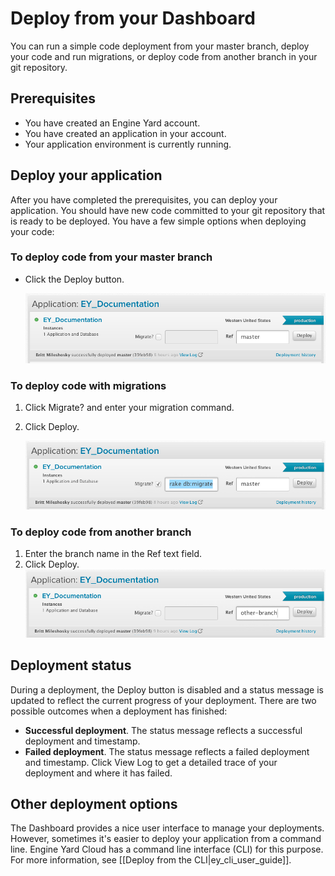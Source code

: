# Deploy from your Dashboard

You can run a simple code deployment from your master branch, deploy your code and run migrations, or deploy code from another branch in your git repository.

## Prerequisites

* You have created an Engine Yard account.
* You have created an application in your account.
* Your application environment is currently running.


## Deploy your application

After you have completed the prerequisites, you can deploy your
application.  You should have new code committed to your git repository 
that is ready to be deployed.  You have a few simple options when 
deploying your code:

### To deploy code from your master branch

* Click the Deploy button.  

    <img src="images/deploy-from-dashboard.png" width="600" alt="Click the deploy button for your application" />
       
### To deploy code with migrations

1. Click Migrate? and enter your migration command.
2. Click Deploy.  

    <img src="images/deploy-from-dashboard-migrations.png" width="600" alt="Enter your migration command and click the deploy button for your application" />

### To deploy code from another branch

1. Enter the branch name in the Ref text field.
2. Click Deploy.  
    <img src="images/deploy-from-dashboard-branch.png" width="600" alt="Enter your branch name and click the deploy button for your application" />


## Deployment status

During a deployment, the Deploy button is disabled and a status message
is updated to reflect the current progress of your deployment.  There are
two possible outcomes when a deployment has finished:

  * **Successful deployment**. 
    The status message reflects a successful deployment and timestamp.
  * **Failed deployment**. 
    The status message reflects a failed deployment and timestamp.
    Click View Log to get a detailed trace of your 
    deployment and where it has failed.
    
## Other deployment options
The Dashboard provides a nice user interface to manage your deployments. 
However, sometimes it's easier to deploy your application from 
a command line.  Engine Yard Cloud has a command line interface (CLI) for this
purpose.  
For more information, see [[Deploy from the CLI|ey_cli_user_guide]].